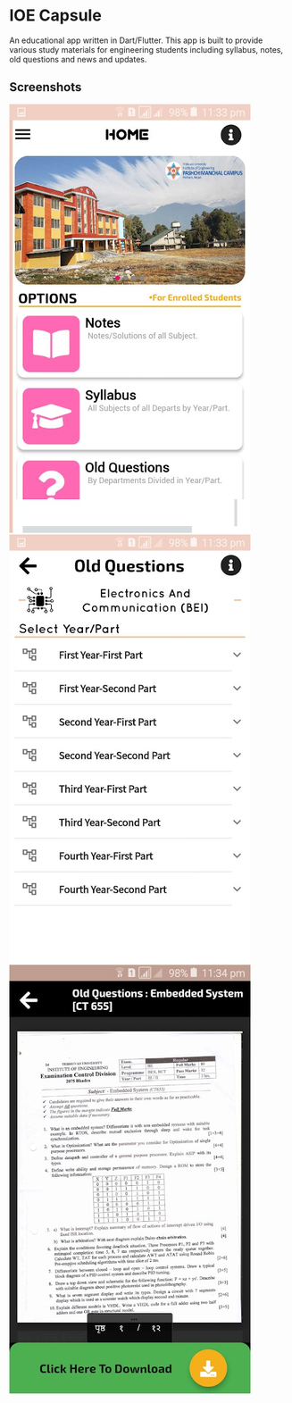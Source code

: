 # IOE Capsule

An educational app written in Dart/Flutter. This app is built to provide various study materials for engineering students including syllabus, notes, old questions and news and updates.

## Screenshots
![](assets/images/1.jpg) ![](assets/images/2.jpg) ![](assets/images/3.jpg)
